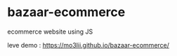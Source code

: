 # bazaar-ecommerce
ecommerce website using JS

leve demo : https://mo3lii.github.io/bazaar-ecommerce/
